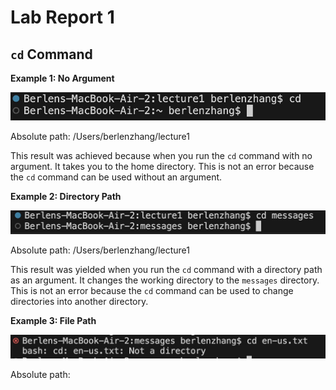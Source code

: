 # Lab Report 1

## `cd` Command

**Example 1: No Argument**

![Image](cdNoArg.jpg)

Absolute path: /Users/berlenzhang/lecture1

This result was achieved because when you run the `cd` command with no argument. It takes you to the home directory. This is not an error because the `cd` command can be used without an argument. 


**Example 2: Directory Path**

![Image](cdDirectory.jpg)

Absolute path: /Users/berlenzhang/lecture1

This result was yielded when you run the `cd` command with a directory path as an argument. It changes the working directory to the `messages` directory. This is not an error because the `cd` command can be used to change directories into another directory.

**Example 3: File Path**

![Image](cdFile.jpg)

Absolute path: 


